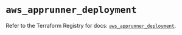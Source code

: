 # `aws_apprunner_deployment`

Refer to the Terraform Registry for docs: [`aws_apprunner_deployment`](https://registry.terraform.io/providers/hashicorp/aws/5.87.0/docs/resources/apprunner_deployment).
